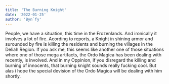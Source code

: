 ```yaml
---
title: 'The Burning Knight'
date: '2022-01-25'
author: 'Byn`fy'
---
```


People, we have a situation, this time in the Frozenlands. And ironically it involves 
a lot of fire. Acording to reports, a Knight in shining armor and surounded by fire 
is killing the residents and burning the villages in the Deliah Region. If you ask me,
this seems like another one of those situations where one of those mega artifacts, the
Ordo Magica has been dealing with recently, is involved. And in my Oppinion, if you 
disregard the killing and burning of innocents, that burning knight sounds really 
fucking cool. But alas i hope the special devision of the Ordo Magica will be dealing 
with him shortly.
